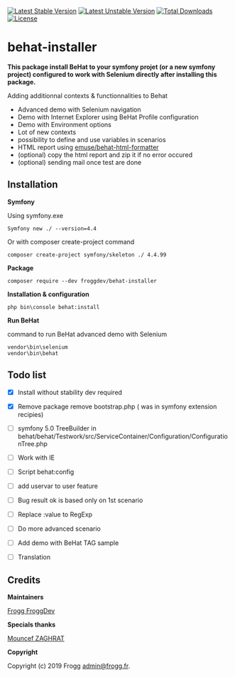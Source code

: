 [![Latest Stable Version](https://poser.pugx.org/froggdev/behat-installer/v/stable.svg)](https://packagist.org/packages/froggdev/behat-installer)
[![Latest Unstable Version](https://poser.pugx.org/froggdev/behat-installer/v/unstable.svg)](https://packagist.org/packages/froggdev/behat-installer)
[![Total Downloads](https://poser.pugx.org/froggdev/behat-installer/downloads.svg)](https://packagist.org/packages/froggdev/behat-installer)
[![License](https://poser.pugx.org/froggdev/behat-installer/license.svg)](https://packagist.org/packages/froggdev/behat-installer)

# behat-installer

**This package install BeHat to your symfony projet (or a new symfony project) configured to work with Selenium directly after installing this package.**

Adding additionnal contexts &amp; functionnalities to Behat
- Advanced demo with Selenium navigation
- Demo with Internet Explorer using BeHat Profile configuration
- Demo with Environment options
- Lot of new contexts
- possibility to define and use variables in scenarios
- HTML report using [emuse/behat-html-formatter](https://packagist.org/packages/emuse/behat-html-formatter)
- (optional) copy the html report and zip it if no error occured
- (optional) sending mail once test are done

## Installation

**Symfony**

Using symfony.exe
```
Symfony new ./ --version=4.4
```
Or with composer create-project command
```
composer create-project symfony/skeleton ./ 4.4.99
```
**Package**
```
composer require --dev froggdev/behat-installer
```
**Installation & configuration**
```
php bin\console behat:install
```
**Run BeHat**

command to run BeHat advanced demo with Selenium
```
vendor\bin\selenium
vendor\bin\behat
```

## Todo list

- [x] Install without stability dev required
- [x] Remove package remove bootstrap.php ( was in symfony extension recipies)
- [ ] symfony 5.0 TreeBuilder in behat/behat/Testwork/src/ServiceContainer/Configuration/ConfigurationTree.php 
- [ ] Work with IE
- [ ] Script behat:config
- [ ] add uservar to user feature
- [ ] Bug result ok is based only on 1st scenario
- [ ] Replace :value to RegExp
- [ ] Do more advanced scenario
- [ ] Add demo with BeHat TAG sample
- [ ] Translation


## Credits

**Maintainers**

[Frogg FroggDev](https://github.com/FroggDev)

**Specials thanks**

[Mouncef ZAGHRAT](https://github.com/Mouncef)

**Copyright**

Copyright (c) 2019 Frogg admin@frogg.fr.
